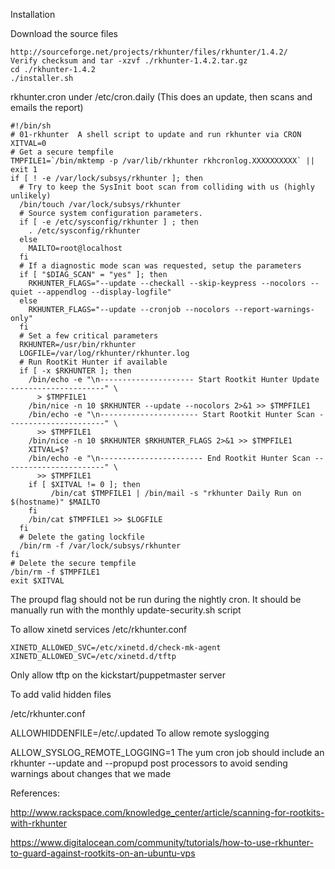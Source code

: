 Installation

Download the source files
```
http://sourceforge.net/projects/rkhunter/files/rkhunter/1.4.2/
Verify checksum and tar -xzvf ./rkhunter-1.4.2.tar.gz
cd ./rkhunter-1.4.2
./installer.sh
```

rkhunter.cron under /etc/cron.daily (This does an update, then scans and emails the report)
```
#!/bin/sh
# 01-rkhunter  A shell script to update and run rkhunter via CRON
XITVAL=0
# Get a secure tempfile
TMPFILE1=`/bin/mktemp -p /var/lib/rkhunter rkhcronlog.XXXXXXXXXX` || exit 1
if [ ! -e /var/lock/subsys/rkhunter ]; then
  # Try to keep the SysInit boot scan from colliding with us (highly unlikely)
  /bin/touch /var/lock/subsys/rkhunter
  # Source system configuration parameters.
  if [ -e /etc/sysconfig/rkhunter ] ; then
    . /etc/sysconfig/rkhunter
  else
    MAILTO=root@localhost
  fi
  # If a diagnostic mode scan was requested, setup the parameters
  if [ "$DIAG_SCAN" = "yes" ]; then
    RKHUNTER_FLAGS="--update --checkall --skip-keypress --nocolors --quiet --appendlog --display-logfile"
  else
    RKHUNTER_FLAGS="--update --cronjob --nocolors --report-warnings-only"
  fi
  # Set a few critical parameters
  RKHUNTER=/usr/bin/rkhunter
  LOGFILE=/var/log/rkhunter/rkhunter.log
  # Run RootKit Hunter if available
  if [ -x $RKHUNTER ]; then
    /bin/echo -e "\n--------------------- Start Rootkit Hunter Update ---------------------" \
      > $TMPFILE1
    /bin/nice -n 10 $RKHUNTER --update --nocolors 2>&1 >> $TMPFILE1
    /bin/echo -e "\n---------------------- Start Rootkit Hunter Scan ----------------------" \
      >> $TMPFILE1
    /bin/nice -n 10 $RKHUNTER $RKHUNTER_FLAGS 2>&1 >> $TMPFILE1
    XITVAL=$?
    /bin/echo -e "\n----------------------- End Rootkit Hunter Scan -----------------------" \
      >> $TMPFILE1
    if [ $XITVAL != 0 ]; then
         /bin/cat $TMPFILE1 | /bin/mail -s "rkhunter Daily Run on $(hostname)" $MAILTO
    fi
    /bin/cat $TMPFILE1 >> $LOGFILE
  fi
  # Delete the gating lockfile
  /bin/rm -f /var/lock/subsys/rkhunter
fi
# Delete the secure tempfile
/bin/rm -f $TMPFILE1
exit $XITVAL
```

The proupd flag should not be run during the nightly cron. It should be manually run with the monthly update-security.sh script


To allow xinetd services
/etc/rkhunter.conf
```
XINETD_ALLOWED_SVC=/etc/xinetd.d/check-mk-agent
XINETD_ALLOWED_SVC=/etc/xinetd.d/tftp
```
Only allow tftp on the kickstart/puppetmaster server

To add valid hidden files

/etc/rkhunter.conf

ALLOWHIDDENFILE=/etc/.updated
To allow remote syslogging

ALLOW_SYSLOG_REMOTE_LOGGING=1
The yum cron job should include an rkhunter --update and --propupd post processors to avoid sending warnings about changes that we made

References:

http://www.rackspace.com/knowledge_center/article/scanning-for-rootkits-with-rkhunter

https://www.digitalocean.com/community/tutorials/how-to-use-rkhunter-to-guard-against-rootkits-on-an-ubuntu-vps
